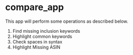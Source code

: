 # compare_app
This app will perform some operations as described below.

1. Find missing inclusion keywords
2. Highlight common keywords
3. Check spaces in syntax
4. Highlight Missing ASIN
